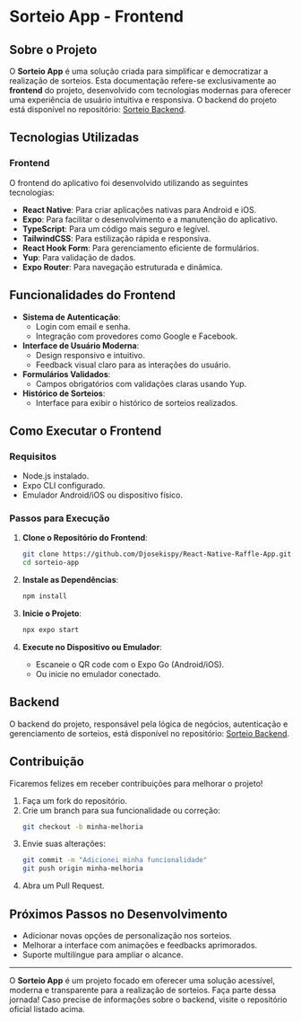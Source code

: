 # Sorteio App - Frontend

## Sobre o Projeto

O **Sorteio App** é uma solução criada para simplificar e democratizar a realização de sorteios. Esta documentação refere-se exclusivamente ao **frontend** do projeto, desenvolvido com tecnologias modernas para oferecer uma experiência de usuário intuitiva e responsiva. O backend do projeto está disponível no repositório: [Sorteio Backend](https://github.com/Djosekispy/Sorteio.git).

## Tecnologias Utilizadas

### Frontend

O frontend do aplicativo foi desenvolvido utilizando as seguintes tecnologias:

- **React Native**: Para criar aplicações nativas para Android e iOS.
- **Expo**: Para facilitar o desenvolvimento e a manutenção do aplicativo.
- **TypeScript**: Para um código mais seguro e legível.
- **TailwindCSS**: Para estilização rápida e responsiva.
- **React Hook Form**: Para gerenciamento eficiente de formulários.
- **Yup**: Para validação de dados.
- **Expo Router**: Para navegação estruturada e dinâmica.

## Funcionalidades do Frontend

- **Sistema de Autenticação**:
  - Login com email e senha.
  - Integração com provedores como Google e Facebook.
- **Interface de Usuário Moderna**:
  - Design responsivo e intuitivo.
  - Feedback visual claro para as interações do usuário.
- **Formulários Validados**:
  - Campos obrigatórios com validações claras usando Yup.
- **Histórico de Sorteios**:
  - Interface para exibir o histórico de sorteios realizados.

## Como Executar o Frontend

### Requisitos

- Node.js instalado.
- Expo CLI configurado.
- Emulador Android/iOS ou dispositivo físico.

### Passos para Execução

1. **Clone o Repositório do Frontend**:
   ```bash
   git clone https://github.com/Djosekispy/React-Native-Raffle-App.git
   cd sorteio-app
   ```

2. **Instale as Dependências**:
   ```bash
   npm install
   ```

3. **Inicie o Projeto**:
   ```bash
   npx expo start
   ```

4. **Execute no Dispositivo ou Emulador**:
   - Escaneie o QR code com o Expo Go (Android/iOS).
   - Ou inicie no emulador conectado.

## Backend

O backend do projeto, responsável pela lógica de negócios, autenticação e gerenciamento de sorteios, está disponível no repositório:
[Sorteio Backend](https://github.com/Djosekispy/Sorteio.git).

## Contribuição

Ficaremos felizes em receber contribuições para melhorar o projeto!

1. Faça um fork do repositório.
2. Crie um branch para sua funcionalidade ou correção:
   ```bash
   git checkout -b minha-melhoria
   ```
3. Envie suas alterações:
   ```bash
   git commit -m "Adicionei minha funcionalidade"
   git push origin minha-melhoria
   ```
4. Abra um Pull Request.

## Próximos Passos no Desenvolvimento

- Adicionar novas opções de personalização nos sorteios.
- Melhorar a interface com animações e feedbacks aprimorados.
- Suporte multilíngue para ampliar o alcance.

---

O **Sorteio App** é um projeto focado em oferecer uma solução acessível, moderna e transparente para a realização de sorteios. Faça parte dessa jornada! Caso precise de informações sobre o backend, visite o repositório oficial listado acima.

